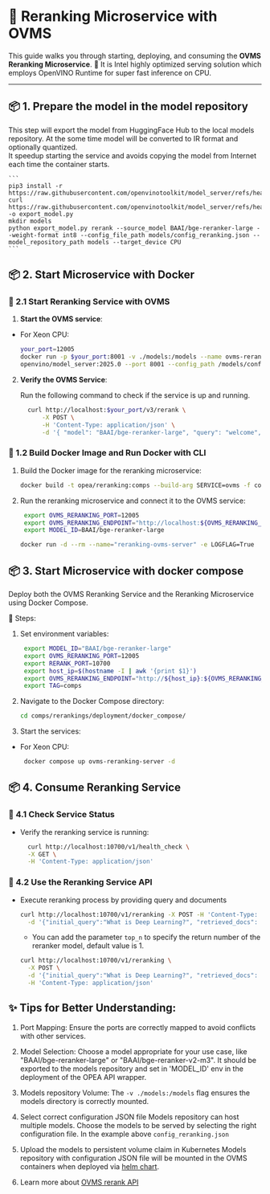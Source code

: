# 🌟 Reranking Microservice with OVMS

This guide walks you through starting, deploying, and consuming the **OVMS Reranking Microservice**. 🚀
It is Intel highly optimized serving solution which employs OpenVINO Runtime for super fast inference on CPU.

---

## 📦 1. Prepare the model in the model repository

This step will export the model from HuggingFace Hub to the local models repository. At the some time model will be converted to IR format and optionally quantized.  
It speedup starting the service and avoids copying the model from Internet each time the container starts.

    ```
    pip3 install -r https://raw.githubusercontent.com/openvinotoolkit/model_server/refs/heads/releases/2025/0/demos/common/export_models/requirements.txt
    curl https://raw.githubusercontent.com/openvinotoolkit/model_server/refs/heads/releases/2025/0/demos/common/export_models/export_model.py -o export_model.py
    mkdir models
    python export_model.py rerank --source_model BAAI/bge-reranker-large --weight-format int8 --config_file_path models/config_reranking.json --model_repository_path models --target_device CPU
    ```

## 📦 2. Start Microservice with Docker

### 🔹 2.1 Start Reranking Service with OVMS

1. **Start the OVMS service**:

- For Xeon CPU:

  ```bash
  your_port=12005
  docker run -p $your_port:8001 -v ./models:/models --name ovms-rerank-serving \
  openvino/model_server:2025.0 --port 8001 --config_path /models/config_reranking.json
  ```

2. **Verify the OVMS Service**:

   Run the following command to check if the service is up and running.

   ```bash
     curl http://localhost:$your_port/v3/rerank \
         -X POST \
         -H 'Content-Type: application/json' \
         -d '{ "model": "BAAI/bge-reranker-large", "query": "welcome", "documents":["Deep Learning is not...", "Deep learning is..."]}'
   ```

### 🔹 1.2 Build Docker Image and Run Docker with CLI

1. Build the Docker image for the reranking microservice:

   ```bash
   docker build -t opea/reranking:comps --build-arg SERVICE=ovms -f comps/rerankings/src/Dockerfile .
   ```

2. Run the reranking microservice and connect it to the OVMS service:

   ```bash
    export OVMS_RERANKING_PORT=12005
    export OVMS_RERANKING_ENDPOINT="http://localhost:${OVMS_RERANKING_PORT}"
    export MODEL_ID=BAAI/bge-reranker-large

   docker run -d --rm --name="reranking-ovms-server" -e LOGFLAG=True  -p 10700:8000 --ipc=host -e OVMS_RERANKING_ENDPOINT=$OVMS_RERANKING_ENDPOINT -e RERANK_COMPONENT_NAME="OPEA_OVMS_RERANKING" -e MODEL_ID=$MODEL_ID opea/reranking:comps
   ```

## 📦 3. Start Microservice with docker compose

Deploy both the OVMS Reranking Service and the Reranking Microservice using Docker Compose.

🔹 Steps:

1. Set environment variables:

   ```bash
    export MODEL_ID="BAAI/bge-reranker-large"
    export OVMS_RERANKING_PORT=12005
    export RERANK_PORT=10700
    export host_ip=$(hostname -I | awk '{print $1}')
    export OVMS_RERANKING_ENDPOINT="http://${host_ip}:${OVMS_RERANKING_PORT}"
    export TAG=comps

   ```

2. Navigate to the Docker Compose directory:

   ```bash
   cd comps/rerankings/deployment/docker_compose/
   ```

3. Start the services:

- For Xeon CPU:

  ```bash
   docker compose up ovms-reranking-server -d
  ```

## 📦 4. Consume Reranking Service

### 🔹 4.1 Check Service Status

- Verify the reranking service is running:

  ```bash
    curl http://localhost:10700/v1/health_check \
    -X GET \
    -H 'Content-Type: application/json'
  ```

### 🔹 4.2 Use the Reranking Service API

- Execute reranking process by providing query and documents

  ```bash
  curl http://localhost:10700/v1/reranking -X POST -H 'Content-Type: application/json' \
    -d '{"initial_query":"What is Deep Learning?", "retrieved_docs": [{"text":"Deep Learning is not..."}, {"text":"Deep learning is..."}]}'
  ```

  - You can add the parameter `top_n` to specify the return number of the reranker model, default value is 1.

  ```bash
  curl http://localhost:10700/v1/reranking \
    -X POST \
    -d '{"initial_query":"What is Deep Learning?", "retrieved_docs": [{"text":"Deep Learning is not..."}, {"text":"Deep learning is..."}], "top_n":2}' \
    -H 'Content-Type: application/json'
  ```

## ✨ Tips for Better Understanding:

1. Port Mapping:
   Ensure the ports are correctly mapped to avoid conflicts with other services.

2. Model Selection:
   Choose a model appropriate for your use case, like "BAAI/bge-reranker-large" or "BAAI/bge-reranker-v2-m3".
   It should be exported to the models repository and set in 'MODEL_ID' env in the deployment of the OPEA API wrapper.

3. Models repository Volume:
   The `-v ./models:/models` flag ensures the models directory is correctly mounted.

4. Select correct configuration JSON file
   Models repository can host multiple models. Choose the models to be served by selecting the right configuration file.
   In the example above `config_reranking.json`

5. Upload the models to persistent volume claim in Kubernetes
   Models repository with configuration JSON file will be mounted in the OVMS containers when deployed via [helm chart](../../third_parties/ovms/deployment/kubernetes/README.md).

6. Learn more about [OVMS rerank API](https://docs.openvino.ai/2025/model-server/ovms_docs_rest_api_rerank.html)
